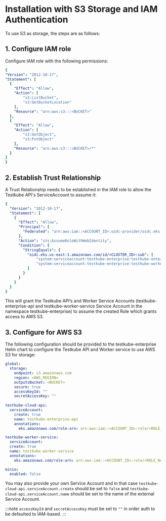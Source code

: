 # Installation with S3 Storage and IAM Authentication

To use S3 as storage, the steps are as follows:

## 1. Configure IAM role

Configure IAM role with the following permissions:

  ```yaml
{
  "Version": "2012-10-17",
  "Statement": [
    {
      "Effect": "Allow",
      "Action": [
          "s3:ListBucket",
          "s3:GetBucketLocation"
      ],
      "Resource": "arn:aws:s3:::<BUCKET>"
    },
    {
      "Effect": "Allow",
      "Action": [
          "s3:GetObject",
          "s3:PutObject"
      ],
      "Resource": "arn:aws:s3:::<BUCKET>/*"
    }
  ]
}
  ```  

## 2. Establish Trust Relationship

A Trust Relationship needs to be established in the IAM role to allow the Testkube API's ServiceAccount to assume it:

```yaml
{
  "Version": "2012-10-17",
  "Statement": [
    {
      "Effect": "Allow",
      "Principal": {
        "Federated": "arn:aws:iam::<ACCOUNT_ID>:oidc-provider/oidc.eks.us-east-1.amazonaws.com/id/<CLUSTER_ID>"
      },
      "Action": "sts:AssumeRoleWithWebIdentity",
      "Condition": {
        "StringEquals": {
          "oidc.eks.us-east-1.amazonaws.com/id/<CLUSTER_ID>:sub": [
              "system:serviceaccount:testkube-enterprise:testkube-enterprise-api",
              "system:serviceaccount:testkube-enterprise:testkube-worker-service"
          ]
        }
      }
    }
  ]
}
```

This will grant the Testkube API’s and Worker Service Accounts (testkube-enterprise-api and testkube-worker-service Service Account in the namespace testkube-enterprise) to assume the created Role which grants access to AWS S3.

## 3. Configure for AWS S3

The following configuration should be provided to the testkube-enterprise Helm chart to configure 
the Testkube API and Worker service to use AWS S3 for storage:

```yaml
global:
  storage:
    endpoint: s3.amazonaws.com
    region: <AWS_REGION>
    outputsBucket: <BUCKET>
    secure: true
    accessKeyId: ""
    secretAccessKey: ""
    
testkube-cloud-api:
  serviceAccount:
    create: true
    name: testkube-enterprise-api
    annotations:
      eks.amazonaws.com/role-arn: arn:aws:iam::<ACCOUNT_ID>:role/<ROLE_NAME>

testkube-worker-service:
  serviceAccount:
  create: true
  name: testkube-worker-service
  annotations:
    eks.amazonaws.com/role-arn: arn:aws:iam::<ACCOUNT_ID>:role/<ROLE_NAME>

minio:
  enabled: false
 ```

You may also provide your own Service Account and in that case `testkube-cloud-api.serviceAccount.create` should be set to `false` and `testkube-cloud-api.serviceAccount.name` should be set to the name of the external Service Account.

:::note
`accessKeyId` and `secretAccessKey` must be set to `""` in order auth to be defaulted to IAM-based.
:::
